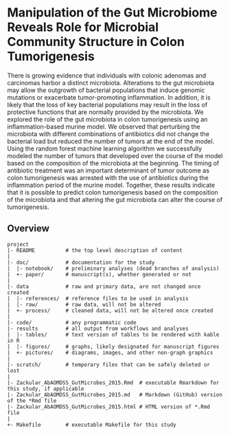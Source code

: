 Manipulation of the Gut Microbiome Reveals Role for Microbial Community Structure in Colon Tumorigenesis
=======

There is growing evidence that individuals with colonic adenomas and carcinomas harbor a distinct microbiota. Alterations to the gut microbiota may allow the outgrowth of bacterial populations that induce genomic mutations or exacerbate tumor-promoting inflammation. In addition, it is likely that the loss of key bacterial populations may result in the loss of protective functions that are normally provided by the microbiota. We explored the role of the gut microbiota in colon tumorigenesis using an inflammation-based murine model. We observed that perturbing the microbiota with different combinations of antibiotics did not change the bacterial load but reduced the number of tumors at the end of the model. Using the random forest machine learning algorithm we successfully modeled the number of tumors that developed over the course of the model based on the composition of the microbiota at the beginning. The timing of antibiotic treatment was an important determinant of tumor outcome as colon tumorigenesis was arrested with the use of antibiotics during the inflammation period of the murine model. Together, these results indicate that it is possible to predict colon tumorigenesis based on the composition of the microbiota and that altering the gut microbiota can alter the course of tumorigenesis.


Overview
--------

    project
    |- README          # the top level description of content
    |
    |- doc/            # documentation for the study
    |  |- notebook/    # preliminary analyses (dead branches of analysis)
    |  +- paper/       # manuscript(s), whether generated or not
    |
    |- data            # raw and primary data, are not changed once created
    |  |- references/  # reference files to be used in analysis
    |  |- raw/         # raw data, will not be altered
    |  +- process/     # cleaned data, will not be altered once created
    |
    |- code/           # any programmatic code
    |- results         # all output from workflows and analyses
    |  |- tables/      # text version of tables to be rendered with kable in R
    |  |- figures/     # graphs, likely designated for manuscript figures
    |  +- pictures/    # diagrams, images, and other non-graph graphics
    |
    |- scratch/        # temporary files that can be safely deleted or lost
    |
    |- Zackular_AbAOMDSS_GutMicrobes_2015.Rmd  # executable Rmarkdown for this study, if applicable
    |- Zackular_AbAOMDSS_GutMicrobes_2015.md   # Markdown (GitHub) version of the *Rmd file
    |- Zackular_AbAOMDSS_GutMicrobes_2015.html # HTML version of *.Rmd file
    |
    +- Makefile        # executable Makefile for this study
